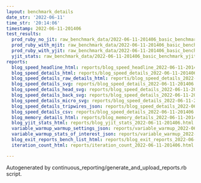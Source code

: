 ```yaml
---
layout: benchmark_details
date_str: '2022-06-11'
time_str: '20:14:06'
timestamp: 2022-06-11-201406
test_results:
  prod_ruby_no_jit: raw_benchmark_data/2022-06-11-201406_basic_benchmark_prod_ruby_no_jit.json
  prod_ruby_with_mjit: raw_benchmark_data/2022-06-11-201406_basic_benchmark_prod_ruby_with_mjit.json
  prod_ruby_with_yjit: raw_benchmark_data/2022-06-11-201406_basic_benchmark_prod_ruby_with_yjit.json
  yjit_stats: raw_benchmark_data/2022-06-11-201406_basic_benchmark_yjit_stats.json
reports:
  blog_speed_headline_html: reports/blog_speed_headline_2022-06-11-201406.html
  blog_speed_details_html: reports/blog_speed_details_2022-06-11-201406.html
  blog_speed_details_raw_details_html: reports/blog_speed_details_2022-06-11-201406.raw_details.html
  blog_speed_details_svg: reports/blog_speed_details_2022-06-11-201406.svg
  blog_speed_details_head_svg: reports/blog_speed_details_2022-06-11-201406.head.svg
  blog_speed_details_back_svg: reports/blog_speed_details_2022-06-11-201406.back.svg
  blog_speed_details_micro_svg: reports/blog_speed_details_2022-06-11-201406.micro.svg
  blog_speed_details_tripwires_json: reports/blog_speed_details_2022-06-11-201406.tripwires.json
  blog_speed_details_csv: reports/blog_speed_details_2022-06-11-201406.csv
  blog_memory_details_html: reports/blog_memory_details_2022-06-11-201406.html
  blog_yjit_stats_html: reports/blog_yjit_stats_2022-06-11-201406.html
  variable_warmup_warmup_settings_json: reports/variable_warmup_2022-06-11-201406.warmup_settings.json
  variable_warmup_stats_of_interest_json: reports/variable_warmup_2022-06-11-201406.stats_of_interest.json
  blog_exit_reports_bench_list_html: reports/blog_exit_reports_2022-06-11-201406.bench_list.html
  iteration_count_html: reports/iteration_count_2022-06-11-201406.html

---
```

Autogenerated by continuous_reporting/generate_and_upload_reports.rb script.
